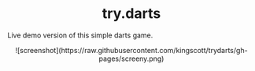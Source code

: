 <h1 align="center">
  try.darts
</h1>

Live demo version of this simple darts game. <br />

<div style="text-align: center" markdown="1">
  ![screenshot](https://raw.githubusercontent.com/kingscott/trydarts/gh-pages/screeny.png)
</div>
